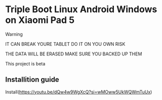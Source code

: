 # Triple Boot Linux Android Windows on Xiaomi Pad 5

>[!WARNING]
>IT CAN BREAK YOURE TABLET DO IT ON YOU OWN RISK
>
>THE DATA WILL BE ERASED MAKE SURE YOU BACKED UP THEM
>
>This project is beta

## Installition guide

Install(https://youtu.be/dQw4w9WgXcQ?si=wMOww5UkWQWmTuUx)
